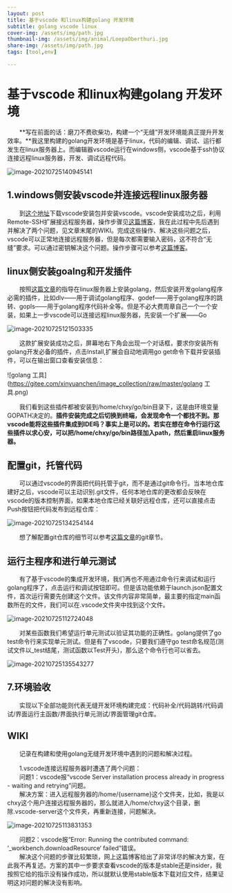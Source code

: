 ```yaml
---
layout: post
title: 基于vscode 和linux构建golang 开发环境
subtitle: golang vscode linux
cover-img: /assets/img/path.jpg
thumbnail-img: /assets/img/animal/LoepaOberthuri.jpg
share-img: /assets/img/path.jpg
tags: [tool,env]

---
```



# 基于vscode 和linux构建golang 开发环境

&emsp;&emsp;**写在前面的话：磨刀不费砍柴功，构建一个“无缝”开发环境能真正提升开发效率。**我这里构建的golang开发环境是基于linux，代码的编辑、调试、运行都发生在linux服务器上。而编辑器vscode运行在windows侧，vscode基于ssh协议连接远程linux服务器，开发、调试远程代码。

![image-20210725140945141](https://gitee.com/xinyuanchen/image_collection/raw/master/image-20210725140945141.png)

## 1.windows侧安装vscode并连接远程linux服务器

&emsp;&emsp;到[这个地址](https://code.visualstudio.com/)下载vscode安装包并安装vscode。vscode安装成功之后，利用Remote-SSH扩展接远程服务器，操作步骤见[这篇博客]()，我在此过程中先后遇到并解决了两个问题，见文章末尾的WIKI。完成这些操作、解决这些问题之后，vscode可以正常地连接远程服务器，但是每次都需要输入密码，这不符合“无缝”要求。可以通过密钥解决这个问题。操作步骤可以参考[这篇博客]()。

## linux侧安装goalng和开发插件

&emsp;&emsp;按照[这篇文章]()的指导在linux服务器上安装golang，然后安装开发golang程序必需的插件，比如dlv——用于调试golang程序、godef——用于golang程序的跳转、gopls——用于golang程序代码补全等。但是不必大费周章自己一个一个安装，如果上一步vscode可以连接远程linux服务器，先安装一个扩展——Go

![image-20210725121503335](https://gitee.com/xinyuanchen/image_collection/raw/master/image-20210725121503335.png)





&emsp;&emsp;这款扩展安装成功之后，屏幕地右下角会出现一个对话框，要求你安装所有golang开发必备的插件，点击Install,扩展会自动地调用go get命令下载并安装插件，可以在输出窗口查看安装信息：

![golang 工具](https://gitee.com/xinyuanchen/image_collection/raw/master/golang 工具.png)

&emsp;&emsp;我们看到这些插件都被安装到/home/chxy/go/bin目录下，这是由环境变量GOPATH决定的。**插件安装完成之后切换到终端，会发现命令一个都找不到。那vscode能将这些插件集成到IDE吗？事实上是可以的。**若实在想在命令行运行这些插件以求心安，可以把/home/chxy/go/bin路径加入path，然后**重启linux服务器。**

## 配置git，托管代码

&emsp;&emsp;可以通过vscode的界面把代码托管于git，而不是通过git命令行。当本地仓库建好之后，vscode可以主动识别.git文件，任何本地仓库的更改都会反映在vscode的版本控制界面，如果本地仓库已经关联好远程仓库，还可以直接点击Push按钮把代码发布到远程仓库：

![image-20210725134254144](https://gitee.com/xinyuanchen/image_collection/raw/master/image-20210725134254144.png)



&emsp;&emsp;想了解配置git仓库的细节可以参考[这篇文章]()的git章节。

## 运行主程序和进行单元测试

&emsp;&emsp;有了基于vscode的集成开发环境，我们再也不用通过命令行来调试和运行golang程序了，点击运行和调试按钮即可。但是该功能依赖于launch.json配置文件，首次运行需要先创建这个文件。该文件内容非常简单，最主要的指定main函数所在的文件，我们可以在.vscode文件夹中找到这个文件。

![image-20210725112724048](https://gitee.com/xinyuanchen/image_collection/raw/master/image-20210725112724048.png)

&emsp;&emsp;对某些函数我们希望运行单元测试以验证其功能的正确性。golang提供了go test命令行来实现单元测试。但是有了vscode，只要我们遵守go test命名规范(测试文件以_test结尾，测试函数以Test开头)，那么这个命令行也可以省去。

![image-20210725135543277](https://gitee.com/xinyuanchen/image_collection/raw/master/image-20210725135543277.png)

## 7.环境验收

&emsp;&emsp;实现以下全部功能则代表无缝开发环境构建完成：代码补全/代码跳转/代码调试/界面运行主函数/界面执行单元测试/界面管理git仓库。

## WIKI

&emsp;&emsp;记录在构建和使用golang无缝开发环境中遇到的问题和解决过程。

&emsp;&emsp;1.vscode连接远程服务器时遭遇了两个问题：<br>
&emsp;&emsp;问题1：vscode报“vscode Server installation process already in progress - waiting and retrying”问题。<br>
&emsp;&emsp;解决方案：进入远程服务器的/home/{username}这个文件夹，比如，我是以chxy这个用户连接远程服务器的，那么就进入/home/chxy这个目录，删除.vscode-server这个文件夹，再重新连接，问题解决。

![image-20210725113831353](https://gitee.com/xinyuanchen/image_collection/raw/master/image-20210725113831353.png)

&emsp;&emsp;问题2：vscode报“Error: Running the contributed command: ‘_workbench.downloadResource‘ failed”错误。<br>
&emsp;&emsp;解决这个问题的步骤比较繁琐，网上这篇博客给出了非常详尽的解决方案，在此我不再复述。方案的其中一步要求查看vscode的版本是stable还是insider，我按照它给的指示没有操作成功，所以就默认使用stable版本下载对应文件，结果证明这对问题的解决没有影响。


